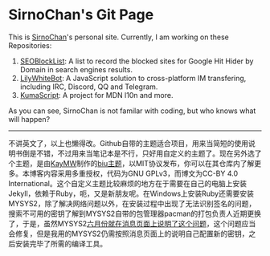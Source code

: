 # SirnoChan's Git Page

This is [SirnoChan](https://github.com/SirnoChan)'s personal site. Currently, I am working on these Repositories:

1. [SEOBlockList](https://github.com/SirnoChan/SEOBlockList): A list to record the blocked sites for Google Hit Hider by Domain in search engines results.
2. [LilyWhiteBot](https://github.com/SirnoChan/LilyWhiteBot): A JavaScript solution to cross-platform IM transfering, including IRC, Discord, QQ and Telegram.
3. [KumaScript](https://github.com/SirnoChan/kumascript): A project for MDN l10n and more.

 As you can see, SirnoChan is not familar with coding, but who knows what will happen?

----

不讲英文了，以上也懒得改。Github自带的主题适合项目，用来当简短的使用说明书倒是不错，不过用来当笔记本是不行，只好用自定义的主题了。现在另外选了个主题，是由[KayMW](https://github.com/RedL0tus)制作的[biu主题](https://github.com/RedL0tus/biu)，以MIT协议发布，你可以在其仓库内了解更多。本博客内容采用多重授权，代码为GNU GPLv3，而博文为CC-BY 4.0 International。这个自定义主题比较麻烦的地方在于需要在自己的电脑上安装Jekyll，依赖于Ruby，呃，又是新朋友呢。在Windows上安装Ruby还需要安装MYSYS2，除了解决网络问题以外，在安装过程中出现了无法识别签名的问题，搜索不可用的密钥了解到MYSYS2自带的包管理器pacman的打包负责人近期更换了，于是，虽然MYSYS2[六月份就在消息页面上说明了这个问题](https://www.msys2.org/news/#2020-06-29-new-packagers)，这个问题应当会修复，但是我用的MYSYS2仍需按照消息页面上的说明自己配置新的密钥，之后安装完毕了所需的编译工具。
